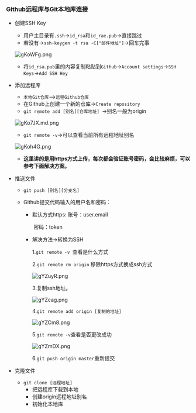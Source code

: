 ### Github远程库与Git本地库连接

- 创建SSH Key
  - 用户主目录有`.ssh`->`id_rsa`和`id_rae.pub`->直接跳过
  - 若没有->`ssh-keygen -t rsa -C["邮件地址"]`->回车完事
  
  ![gKoWFg.png](https://t1.picb.cc/uploads/2019/11/04/gKoWFg.png)
  
  - 将`id_rsa.pub`里的内容复制粘贴到`Github`->`Account settings`->`SSH Keys`->`Add SSH Hey`

- 添加远程库

  - `本地Git仓库`-->`远程Github仓库`
  - 在Github上创建一个新的仓库->`Create repository`
  - `git remote add [别名][仓库地址] `->别名一般为origin 
  
  ![gKo7JX.md.png](https://t1.picb.cc/uploads/2019/11/04/gKo7JX.md.png)
  
  - `git remote -v`->可以查看当前所有远程地址别名
  
  ![gKoh4G.png](https://t1.picb.cc/uploads/2019/11/04/gKoh4G.png)
  
  - **这里讲的是用https方式上传，每次都会验证账号密码，会比较麻烦，可以参考下面解决方案。**

- 推送文件

  - `git push [别名][分支名]`

  - Github提交代码输入的用户名和密码：

    - 默认方式https: 账号：user.email

      ​		 密码：token

    - 解决方法->转换为SSH

      1.`git remote -v `查看是什么方式

      2.`git remote rm origin` 移除https方式换成ssh方式

      <img src="https://t1.picb.cc/uploads/2019/11/04/gYZuyR.png" alt="gYZuyR.png" border="0">

      3.复制ssh地址。

      <img src="https://t1.picb.cc/uploads/2019/11/04/gYZcag.png" alt="gYZcag.png" border="0">

      4.`git remote add origin [复制的地址]`

      <img src="https://t1.picb.cc/uploads/2019/11/04/gYZCm8.png" alt="gYZCm8.png" border="0">

      5.`git remote -v`查看是否更改成功

      <img src="https://t1.picb.cc/uploads/2019/11/04/gYZmDX.png" alt="gYZmDX.png" border="0">

      6.`git push origin master`重新提交

- 克隆文件

  - `git clone [远程地址]`
    - 把远程库下载到本地
    - 创建origin远程地址别名
    - 初始化本地库




